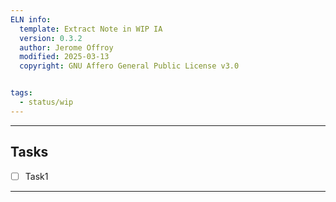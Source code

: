 ```yaml
---
ELN info:
  template: Extract Note in WIP IA 
  version: 0.3.2
  author: Jerome Offroy
  modified: 2025-03-13
  copyright: GNU Affero General Public License v3.0


tags:
  - status/wip
---
```



---
## Tasks
- [ ] Task1
---

